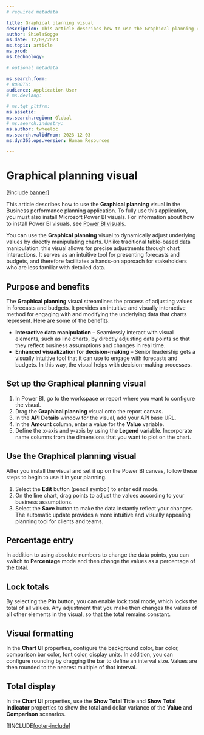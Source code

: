 ```yaml
---
# required metadata

title: Graphical planning visual
description: This article describes how to use the Graphical planning visual in the Business performance planning application.
author: ShielaSogge
ms.date: 12/08/2023
ms.topic: article
ms.prod: 
ms.technology: 

# optional metadata

ms.search.form: 
# ROBOTS: 
audience: Application User
# ms.devlang: 

# ms.tgt_pltfrm: 
ms.assetid: 
ms.search.region: Global
# ms.search.industry: 
ms.author: twheeloc
ms.search.validFrom: 2023-12-03
ms.dyn365.ops.version: Human Resources

---
```

# Graphical planning visual

[!include [banner](../includes/banner.md)]

This article describes how to use the **Graphical planning** visual in the Business performance planning application. To fully use this application, you must also install Microsoft Power BI visuals. For information about how to install Power BI visuals, see [Power BI visuals](/power-bi/developer/visuals/).

You can use the **Graphical planning** visual to dynamically adjust underlying values by directly manipulating charts. Unlike traditional table-based data manipulation, this visual allows for precise adjustments through chart interactions. It serves as an intuitive tool for presenting forecasts and budgets, and therefore facilitates a hands-on approach for stakeholders who are less familiar with detailed data.

## Purpose and benefits

The **Graphical planning** visual streamlines the process of adjusting values in forecasts and budgets. It provides an intuitive and visually interactive method for engaging with and modifying the underlying data that charts represent. Here are some of the benefits:

- **Interactive data manipulation** – Seamlessly interact with visual elements, such as line charts, by directly adjusting data points so that they reflect business assumptions and changes in real time.
- **Enhanced visualization for decision-making** – Senior leadership gets a visually intuitive tool that it can use to engage with forecasts and budgets. In this way, the visual helps with decision-making processes.

## Set up the Graphical planning visual

1. In Power BI, go to the workspace or report where you want to configure the visual.
2. Drag the **Graphical planning** visual onto the report canvas.
3. In the **API Details** window for the visual, add your API base URL.
4. In the **Amount** column, enter a value for the **Value** variable.
5. Define the x-axis and y-axis by using the **Legend** variable. Incorporate name columns from the dimensions that you want to plot on the chart.

## Use the Graphical planning visual

After you install the visual and set it up on the Power BI canvas, follow these steps to begin to use it in your planning.

1. Select the **Edit** button (pencil symbol) to enter edit mode.
2. On the line chart, drag points to adjust the values according to your business assumptions.
3. Select the **Save** button to make the data instantly reflect your changes. The automatic update provides a more intuitive and visually appealing planning tool for clients and teams.

## Percentage entry

In addition to using absolute numbers to change the data points, you can switch to **Percentage** mode and then change the values as a percentage of the total.

## Lock totals

By selecting the **Pin** button, you can enable lock total mode, which locks the total of all values. Any adjustment that you make then changes the values of all other elements in the visual, so that the total remains constant.

## Visual formatting

In the **Chart UI** properties, configure the background color, bar color, comparison bar color, font color, display units. In addition, you can configure rounding by dragging the bar to define an interval size. Values are then rounded to the nearest multiple of that interval.

## Total display

In the **Chart UI** properties, use the **Show Total Title** and **Show Total Indicator** properties to show the total and dollar variance of the **Value** and **Comparison** scenarios.

[!INCLUDE[footer-include](../../includes/footer-banner.md)]
